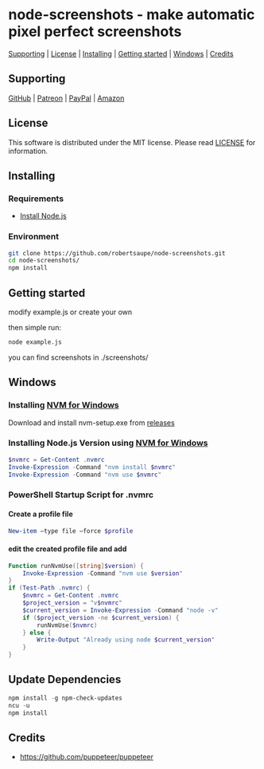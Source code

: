 # node-screenshots - make automatic pixel perfect screenshots

[Supporting](https://github.com/robertsaupe/node-screenshots#supporting) |
[License](https://github.com/robertsaupe/node-screenshots#license) |
[Installing](https://github.com/robertsaupe/node-screenshots#installing) |
[Getting started](https://github.com/robertsaupe/node-screenshots#getting-started) |
[Windows](https://github.com/robertsaupe/node-screenshots#windows) |
[Credits](https://github.com/robertsaupe/node-screenshots#credits)

## Supporting

[GitHub](https://github.com/sponsors/robertsaupe) |
[Patreon](https://www.patreon.com/robertsaupe) |
[PayPal](https://www.paypal.com/donate?hosted_button_id=SQMRNY8YVPCZQ) |
[Amazon](https://www.amazon.de/ref=as_li_ss_tl?ie=UTF8&linkCode=ll2&tag=robertsaupe-21&linkId=b79bc86cee906816af515980cb1db95e&language=de_DE)

## License

This software is distributed under the MIT license. Please read [LICENSE](LICENSE) for information.

## Installing

### Requirements

- [Install Node.js](https://nodejs.org)

### Environment

```bash
git clone https://github.com/robertsaupe/node-screenshots.git
cd node-screenshots/
npm install
```

## Getting started

modify example.js or create your own

then simple run:

```bash
node example.js
```

you can find screenshots in ./screenshots/

## Windows

### Installing [NVM for Windows](https://github.com/coreybutler/nvm-windows)

Download and install nvm-setup.exe from [releases](https://github.com/coreybutler/nvm-windows/releases)

### Installing Node.js Version using [NVM for Windows](https://github.com/coreybutler/nvm-windows)

```powershell
$nvmrc = Get-Content .nvmrc
Invoke-Expression -Command "nvm install $nvmrc"
Invoke-Expression -Command "nvm use $nvmrc"
```

### PowerShell Startup Script for .nvmrc

#### Create a profile file

```powershell
New-item –type file –force $profile
```

#### edit the created profile file and add

```powershell
Function runNvmUse([string]$version) {
    Invoke-Expression -Command "nvm use $version"
}
if (Test-Path .nvmrc) {
    $nvmrc = Get-Content .nvmrc
    $project_version = "v$nvmrc"
    $current_version = Invoke-Expression -Command "node -v"
    if ($project_version -ne $current_version) {
        runNvmUse($nvmrc)
    } else {
        Write-Output "Already using node $current_version"
    }
}
```

## Update Dependencies

```powershell
npm install -g npm-check-updates
ncu -u
npm install
```

## Credits

- <https://github.com/puppeteer/puppeteer>
